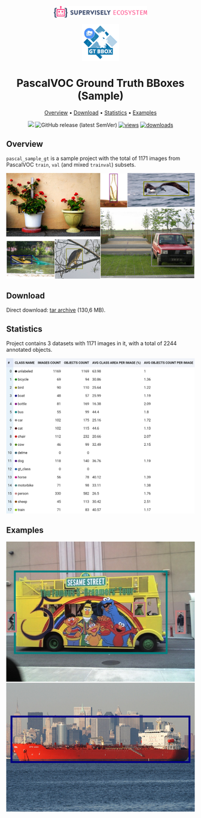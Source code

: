 <div align="center" markdown> 

<img src="media/eco.png" width="250"/> <br>

<img src="media/icon.png" width="100"/> 

# PascalVOC Ground Truth BBoxes (Sample)

<p align="center">

  <a href="#overview">Overview</a> •
  <a href="#download">Download</a> •
  <a href="#statistics">Statistics</a> •
  <a href="#examples">Examples</a>
</p>

[![](https://img.shields.io/badge/slack-chat-green.svg?logo=slack)](https://supervise.ly/slack) 
![GitHub release (latest SemVer)](https://img.shields.io/github/v/release/supervisely-ecosystem/pascal_sample_gt)
[![views](https://app.supervise.ly/img/badges/views/supervisely-ecosystem/pascal_sample_gt.png)](https://supervise.ly)
[![downloads](https://app.supervise.ly/img/badges/downloads/supervisely-ecosystem/pascal_sample_gt.png)](https://supervise.ly)
</div>



## Overview 

 `pascal_sample_gt` is a sample project with the total of 1171 images from PascalVOC `train`, `val` (and mixed `trainval`) subsets. 

![](media/ov1.png)


## Download

Direct download: [tar archive](https://cloud.enterprise.deepsystems.io/s/gKL8sHhWkAsQ1z7/download) (130,6 MB).

## Statistics

Project contains 3 datasets with 1171 images in it, with a total of 2244 annotated objects. 

![](media/stat.png)

## Examples

![](media/ex1.png) ![](media/ex2.png) 
